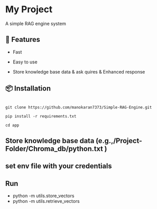 # My Project
A simple RAG engine system

## 🚀 Features
- Fast 
- Easy to use

- Store knowledge base data & ask quires & Enhanced response 


## 📦 Installation
``` base

git clone https://github.com/manokaran7373/Simple-RAG-Engine.git

pip install -r requirements.txt

cd app

```
## Store knowledge base data (e.g.,/Project-Folder/Chroma_db/python.txt )

## set env file with your credentials

## Run

- python -m utils.store_vectors
- python -m utils.retrieve_vectors






